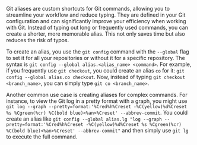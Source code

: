 Git aliases are custom shortcuts for Git commands, allowing you to streamline your workflow and reduce typing. They are defined in your Git configuration and can significantly improve your efficiency when working with Git. Instead of typing out long or frequently used commands, you can create a shorter, more memorable alias. This not only saves time but also reduces the risk of typos.

To create an alias, you use the `git config` command with the `--global` flag to set it for all your repositories or without it for a specific repository. The syntax is `git config --global alias.<alias_name> <command>`. For example, if you frequently use `git checkout`, you could create an alias `co` for it: `git config --global alias.co checkout`. Now, instead of typing `git checkout <branch_name>`, you can simply type `git co <branch_name>`.

Another common use case is creating aliases for complex commands. For instance, to view the Git log in a pretty format with a graph, you might use `git log --graph --pretty=format:'%Cred%h%Creset -%C(yellow)%d%Creset %s %Cgreen(%cr) %C(bold blue)<%an>%Creset' --abbrev-commit`. You could create an alias like `git config --global alias.lg "log --graph --pretty=format:'%Cred%h%Creset -%C(yellow)%d%Creset %s %Cgreen(%cr) %C(bold blue)<%an>%Creset' --abbrev-commit"` and then simply use `git lg` to execute the full command.